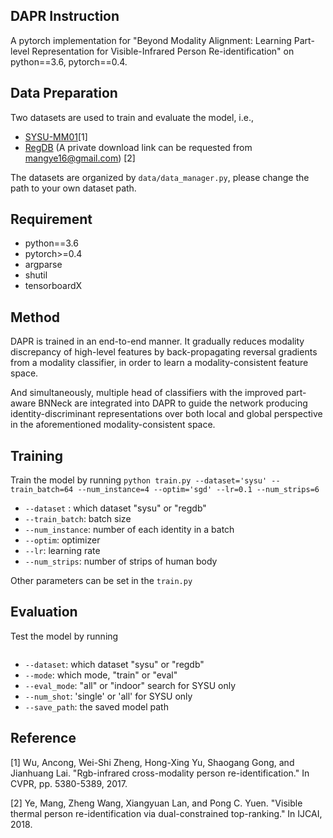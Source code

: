 ## DAPR Instruction
A pytorch implementation for "Beyond Modality Alignment: Learning Part-level Representation for Visible-Infrared Person Re-identification" on python==3.6, pytorch==0.4.

## Data Preparation
Two datasets are used to train and evaluate the model, i.e.,

* [SYSU-MM01](https://github.com/wuancong/SYSU-MM01)[1]
* [RegDB](http://dm.dongguk.edu/link.html) (A private download link can be requested from [mangye16@gmail.com](mangye16@gmail.com)) [2]

The datasets are organized by ```data/data_manager.py```, please change the path to your own dataset path.
## Requirement
* python==3.6
* pytorch>=0.4
* argparse
* shutil
* tensorboardX

## Method
DAPR is trained in an end-to-end manner. It gradually reduces modality discrepancy of high-level features by back-propagating reversal gradients from a modality classifier, in order to learn a modality-consistent feature space. 

And simultaneously, multiple head of classifiers with the improved part-aware BNNeck are integrated into DAPR to guide the network producing identity-discriminant representations over both local and global perspective in the aforementioned modality-consistent space.

## Training
Train the model by running
```python train.py --dataset='sysu' --train_batch=64 --num_instance=4 --optim='sgd' --lr=0.1 --num_strips=6```
* ```--dataset``` : which dataset "sysu" or "regdb"
* ```--train_batch```: batch size 
* ```--num_instance```: number of each identity in a batch
* ```--optim```: optimizer
* ```--lr```: learning rate
* ```--num_strips```: number of strips of human body

Other parameters can be set in the ```train.py``` 
## Evaluation
Test the model by running
```python test.py --dataset='sysu' --mode='eval' --eval_mode='all' --num_shot='single' --save_path='./logs/log'
```
* ```--dataset```: which dataset "sysu" or "regdb"
* ```--mode```: which mode, "train" or "eval"
* ```--eval_mode```: "all" or "indoor" search for SYSU only
* ```--num_shot```: 'single' or 'all' for SYSU only
* ```--save_path```: the saved model path

## Reference 
[1] Wu, Ancong, Wei-Shi Zheng, Hong-Xing Yu, Shaogang Gong, and Jianhuang Lai. "Rgb-infrared cross-modality person re-identification." In CVPR, pp. 5380-5389, 2017.
 
[2] Ye, Mang, Zheng Wang, Xiangyuan Lan, and Pong C. Yuen. "Visible thermal person re-identification via dual-constrained top-ranking." In IJCAI, 2018.


